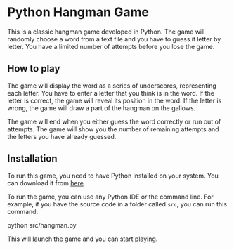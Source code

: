 # Python Hangman Game

This is a classic hangman game developed in Python. The game will randomly choose a word from a text file and you have to guess it letter by letter. You have a limited number of attempts before you lose the game.

## How to play

The game will display the word as a series of underscores, representing each letter. You have to enter a letter that you think is in the word. If the letter is correct, the game will reveal its position in the word. If the letter is wrong, the game will draw a part of the hangman on the gallows.

The game will end when you either guess the word correctly or run out of attempts. The game will show you the number of remaining attempts and the letters you have already guessed.

## Installation

To run this game, you need to have Python installed on your system. You can download it from [here](https://www.python.org/downloads/).

To run the game, you can use any Python IDE or the command line. For example, if you have the source code in a folder called `src`, you can run this command:

python src/hangman.py

This will launch the game and you can start playing.
